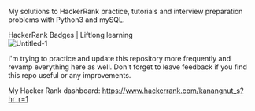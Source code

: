 My solutions to HackerRank practice, tutorials and interview preparation problems with Python3 and mySQL.

HackerRank Badges | Liftlong learning
<br>
![Untitled-1](https://github.com/Kanangnut/hackerrank-solutions/assets/130201193/c82d8d5b-e12e-475c-813e-b97e96443648)
<br>

I'm trying to practice and update this repository more frequently and revamp everything here as well.
Don't forget to leave feedback if you find this repo useful or any improvements.

My Hacker Rank dashboard: https://www.hackerrank.com/kanangnut_s?hr_r=1
